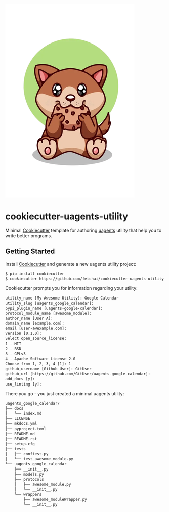 ![alt text](https://github.com/Harsh-2811/cookiecutter_uagents_utility/blob/main/cookie_cutter.png?raw=true)

# cookiecutter-uagents-utility

Minimal [Cookiecutter](https://github.com/cookiecutter/cookiecutter) template for authoring [uagents](https://github.com/fetchai/uAgents) utility that help
you to write better programs.

## Getting Started

Install [Cookiecutter](https://github.com/cookiecutter/cookiecutter) and generate a new uagents utility project:

```no-highlight
$ pip install cookiecutter
$ cookiecutter https://github.com/fetchai/cookiecutter-uagents-utility
```

Cookiecutter prompts you for information regarding your utility:

```no-highlight
utility_name [My Awesome Utility]: Google Calendar
utility_slug [uagents_google_calendar]:
pypi_plugin_name [uagents-google-calendar]:
protocol_module_name [awesome_module]:
author_name [User A]:
domain_name [example.com]:
email [user-a@example.com]:
version [0.1.0]:
Select open_source_license:
1 - MIT
2 - BSD
3 - GPLv3
4 - Apache Software License 2.0
Choose from 1, 2, 3, 4 [1]: 1
github_username [Github User]: GitUser
github_url [https://github.com/GitUser/uagents-google-calendar]:
add_docs [y]:
use_linting [y]:
```

There you go - you just created a minimal uagents utility:

```no-highlight
uagents_google_calendar/
├── docs
│   └── index.md
├── LICENSE
├── mkdocs.yml
├── pyproject.toml
├── README.md
├── README.rst
├── setup.cfg
├── tests
│   ├── conftest.py
│   └── test_awesome_module.py
└── uagents_google_calendar
    ├── __init__.py
    ├── models.py
    ├── protocols
    │   ├── awesome_module.py
    │   └── __init__.py
    └── wrappers
        ├── awesome_moduleWrapper.py
        └── __init__.py
```
